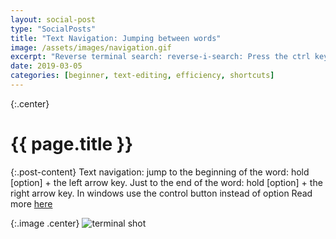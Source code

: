 ```yaml
---
layout: social-post
type: "SocialPosts"
title: "Text Navigation: Jumping between words"
image: /assets/images/navigation.gif
excerpt: "Reverse terminal search: reverse-i-search: Press the ctrl key and the r key simultaneously. A prompt will appear that will allow you to search from your history."
date: 2019-03-05
categories: [beginner, text-editing, efficiency, shortcuts]
---
```

{:.center}
# {{ page.title }}


{:.post-content}
Text navigation: jump to the beginning of the word: hold [option] + the left 
arrow key. Just to the end of the word: hold [option] + the right arrow key. 
In windows use the control button instead of option
Read more [here](http://osxdaily.com/2012/02/23/keyboard-shortcuts-to-navigate-select-text-mac-os-x/)

{:.image .center}
![terminal shot]({{page.image}})
